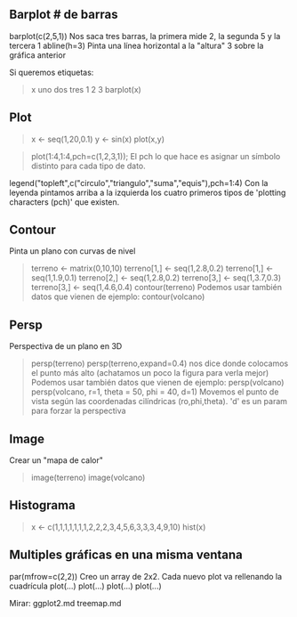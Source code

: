 ## Barplot # de barras
barplot(c(2,5,1))  Nos saca tres barras, la primera mide 2, la segunda 5 y la tercera 1
abline(h=3)   Pinta una línea horizontal a la "altura" 3 sobre la gráfica anterior

Si queremos etiquetas:
> x
 uno  dos tres 
  1    2    3 
> barplot(x)


## Plot ##
> x <- seq(1,20,0.1)
> y <- sin(x)
> plot(x,y)

> plot(1:4,1:4,pch=c(1,2,3,1));
El pch lo que hace es asignar un símbolo distinto para cada tipo de dato.

legend("topleft",c("circulo","triangulo","suma","equis"),pch=1:4)
Con la leyenda pintamos arriba a la izquierda los cuatro primeros tipos de 'plotting characters (pch)' que existen.



## Contour ##
Pinta un plano con curvas de nivel
> terreno <- matrix(0,10,10)
> terreno[1,] <- seq(1,2.8,0.2)
> terreno[1,] <- seq(1,1.9,0.1)
> terreno[2,] <- seq(1,2.8,0.2)
> terreno[3,] <- seq(1,3.7,0.3)
> terreno[3,] <- seq(1,4.6,0.4)
> contour(terreno)
Podemos usar también datos que vienen de ejemplo:
> contour(volcano)

## Persp ##
Perspectiva de un plano en 3D
> persp(terreno)
> persp(terreno,expand=0.4)  nos dice donde colocamos el punto más alto (achatamos un poco la figura para verla mejor)
Podemos usar también datos que vienen de ejemplo:
> persp(volcano)
persp(volcano, r=1, theta = 50, phi = 40, d=1)  Movemos el punto de vista según las coordenadas cilíndricas (ro,phi,theta). 'd' es un param para forzar la perspectiva

## Image ##
Crear un "mapa de calor"
> image(terreno)
> image(volcano)

## Histograma ##
> x <- c(1,1,1,1,1,1,1,2,2,2,3,4,5,6,3,3,3,4,9,10)
> hist(x)


## Multiples gráficas en una misma ventana ##
par(mfrow=c(2,2))  Creo un array de 2x2. Cada nuevo plot va rellenando la cuadrícula
plot(...)
plot(...)
plot(...)
plot(...)


Mirar: 
  ggplot2.md
  treemap.md


